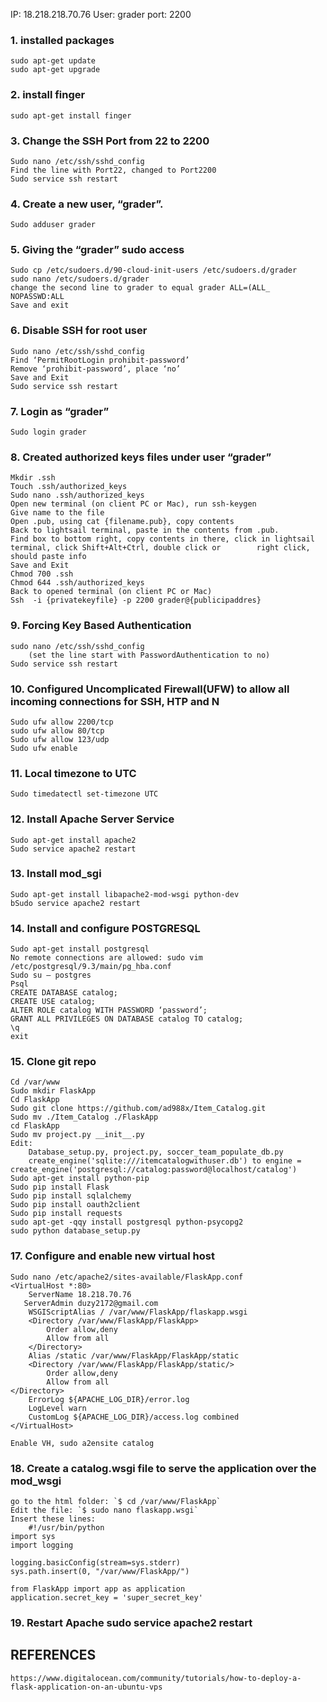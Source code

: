 IP: 18.218.218.70.76 User: grader port: 2200

### 1.	installed packages
	sudo apt-get update 
	sudo apt-get upgrade
### 2.	install finger
	sudo apt-get install finger
### 3.	Change the SSH Port from 22 to 2200
	Sudo nano /etc/ssh/sshd_config
	Find the line with Port22, changed to Port2200
	Sudo service ssh restart
### 4.	Create a new user, “grader”.
	Sudo adduser grader
### 5.	Giving the “grader” sudo access
	Sudo cp /etc/sudoers.d/90-cloud-init-users /etc/sudoers.d/grader
	sudo nano /etc/sudoers.d/grader
	change the second line to grader to equal grader ALL=(ALL_ NOPASSWD:ALL
	Save and exit
### 6.	Disable SSH for root user
	Sudo nano /etc/ssh/sshd_config
	Find ‘PermitRootLogin prohibit-password’
	Remove ‘prohibit-password’, place ‘no’
	Save and Exit
	Sudo service ssh restart
### 7.	Login as “grader”
	Sudo login grader
### 8.	Created authorized keys files under user “grader”
	Mkdir .ssh
	Touch .ssh/authorized_keys
	Sudo nano .ssh/authorized_keys
	Open new terminal (on client PC or Mac), run ssh-keygen
	Give name to the file
	Open .pub, using cat {filename.pub}, copy contents
	Back to lightsail terminal, paste in the contents from .pub.
	Find box to bottom right, copy contents in there, click in lightsail terminal, click Shift+Alt+Ctrl, double click or 		right click, should paste info
	Save and Exit
	Chmod 700 .ssh
	Chmod 644 .ssh/authorized_keys
	Back to opened terminal (on client PC or Mac)
	Ssh  -i {privatekeyfile} -p 2200 grader@{publicipaddres} 
### 9.	Forcing Key Based Authentication 
	sudo nano /etc/ssh/sshd_config 
		(set the line start with PasswordAuthentication to no)
	Sudo service ssh restart
### 10.	Configured Uncomplicated Firewall(UFW) to allow all incoming connections for SSH, HTP and N
	Sudo ufw allow 2200/tcp
	sudo ufw allow 80/tcp	
	Sudo ufw allow 123/udp
	Sudo ufw enable
### 11.	 Local timezone to UTC
	Sudo timedatectl set-timezone UTC
### 12.	 Install Apache Server Service
	Sudo apt-get install apache2
	Sudo service apache2 restart
### 13.	 Install mod_sgi
	Sudo apt-get install libapache2-mod-wsgi python-dev
	bSudo service apache2 restart
### 14.	Install and configure POSTGRESQL
	Sudo apt-get install postgresql
	No remote connections are allowed: sudo vim /etc/postgresql/9.3/main/pg_hba.conf
	Sudo su – postgres
	Psql
	CREATE DATABASE catalog;
	CREATE USE catalog;
	ALTER ROLE catalog WITH PASSWORD ‘password’;
	GRANT ALL PRIVILEGES ON DATABASE catalog TO catalog;
	\q
	exit
### 15.	 Clone git repo
	Cd /var/www
	Sudo mkdir FlaskApp
	Cd FlaskApp
	Sudo git clone https://github.com/ad988x/Item_Catalog.git
	Sudo mv ./Item_Catalog ./FlaskApp
	cd FlaskApp
	Sudo mv project.py __init__.py
	Edit:
		Database_setup.py, project.py, soccer_team_populate_db.py 
		create_engine('sqlite:///itemcatalogwithuser.db') to engine =  		create_engine('postgresql://catalog:password@localhost/catalog')
	Sudo apt-get install python-pip
	Sudo pip install Flask
	Sudo pip install sqlalchemy
	Sudo pip install oauth2client
	Sudo pip install requests
	sudo apt-get -qqy install postgresql python-psycopg2
	sudo python database_setup.py

### 17.	Configure and enable new virtual host 
	Sudo nano /etc/apache2/sites-available/FlaskApp.conf
	<VirtualHost *:80>
	    ServerName 18.218.70.76
	   ServerAdmin duzy2172@gmail.com	    	    
	    WSGIScriptAlias / /var/www/FlaskApp/flaskapp.wsgi
	    <Directory /var/www/FlaskApp/FlaskApp>
	        Order allow,deny
	        Allow from all
	    </Directory>
	    Alias /static /var/www/FlaskApp/FlaskApp/static
	    <Directory /var/www/FlaskApp/FlaskApp/static/>
	        Order allow,deny
	        Allow from all
   	</Directory>
	    ErrorLog ${APACHE_LOG_DIR}/error.log
	    LogLevel warn
	    CustomLog ${APACHE_LOG_DIR}/access.log combined
	</VirtualHost>

	Enable VH, sudo a2ensite catalog
	
### 18. Create a catalog.wsgi file to serve the application over the mod_wsgi
	go to the html folder: `$ cd /var/www/FlaskApp`
	Edit the file: `$ sudo nano flaskapp.wsgi`
	Insert these lines:
     	#!/usr/bin/python
	import sys
   	import logging
	
   	logging.basicConfig(stream=sys.stderr)
   	sys.path.insert(0, "/var/www/FlaskApp/")
	
   	from FlaskApp import app as application
	application.secret_key = 'super_secret_key'
		
### 19.	Restart Apache sudo service apache2 restart

## REFERENCES
	https://www.digitalocean.com/community/tutorials/how-to-deploy-a-flask-application-on-an-ubuntu-vps



